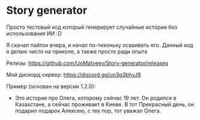 # Story generator

Просто тестовый код который генерирует случайные истории без использования ИИ :D

Я скачал пайтон вчера, и начал по-тихоньку осваивать его. Данный код я делаю чисто на приколе, а также просто ради опыта

Релизы: https://github.com/UnMatveev/Story-generator/releases

Мой дискорд сервер: https://discord.gg/un3g3bhvJ9

Пример (основан на версии 1.2.0):

- Это история про Олега, которому сейчас 19 лет.
Он родился в Казахстане, а сейчас проживает в Киеве.
В тот Прекрасный день, он подарил подарок Алексею, с тех пор, тот уважал Олега.
